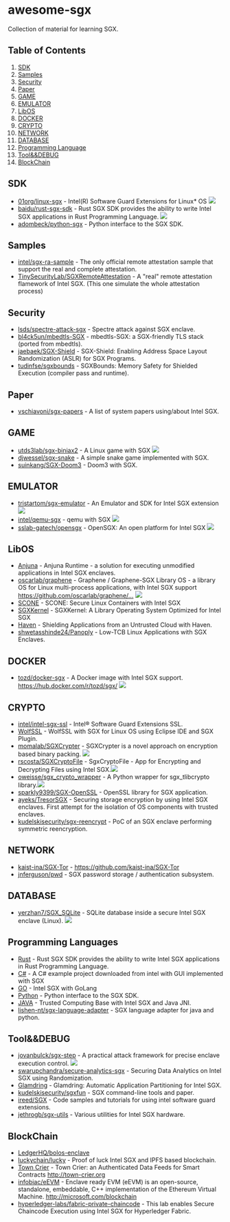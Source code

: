 # awesome-sgx

Collection of material for learning SGX.

## Table of Contents
1. [SDK](#SDK)
1. [Samples](#Samples)
1. [Security](#Security)
1. [Paper](#Paper)
1. [GAME](#GAME)
1. [EMULATOR](#emulator)
1. [LibOS](#LibOS)
1. [DOCKER](#DOCKER)
1. [CRYPTO](#CRYPTO)
1. [NETWORK](#NETWORK)
1. [DATABASE](#DATABASE)
1. [Programming Language](#ProgrammingLanguage)
1. [Tool&&DEBUG](#Tool&&DEBUG)
1. [BlockChain](#BlockChain)

## SDK

* [01org/linux-sgx](https://github.com/01org/linux-sgx) - Intel(R) Software Guard Extensions for Linux* OS [<img src="https://api.travis-ci.org/01org/linux-sgx.svg?branch=master">](https://travis-ci.org/01org/linux-sgx)
* [baidu/rust-sgx-sdk](https://github.com/baidu/rust-sgx-sdk) - Rust SGX SDK provides the ability to write Intel SGX applications in Rust Programming Language. [<img src="https://api.travis-ci.org/baidu/rust-sgx-sdk.svg?branch=master">](https://travis-ci.org/baidu/rust-sgx-sdk)
* [adombeck/python-sgx](https://github.com/adombeck/python-sgx) - Python interface to the SGX SDK.

## Samples
* [intel/sgx-ra-sample](https://github.com/intel/sgx-ra-sample) - The only official remote attestation sample that support the real and complete attestation.
* [TinySecurityLab/SGXRemoteAttestation](https://github.com/TinySecurityLab/SGXRemoteAttestation/blob/master/sgxinstall) - A "real" remote attestation flamework of Intel SGX. (This one simulate the whole attestation process)

## Security

* [lsds/spectre-attack-sgx](https://github.com/lsds/spectre-attack-sgx) - Spectre attack against SGX enclave.
* [bl4ck5un/mbedtls-SGX](https://github.com/bl4ck5un/mbedtls-SGX) - mbedtls-SGX: a SGX-friendly TLS stack (ported from mbedtls).
* [jaebaek/SGX-Shield](https://github.com/jaebaek/SGX-Shield) - SGX-Shield: Enabling Address Space Layout Randomization (ASLR) for SGX Programs.
* [tudinfse/sgxbounds](https://github.com/tudinfse/sgxbounds) - SGXBounds: Memory Safety for Shielded Execution (compiler pass and runtime).

## Paper

* [vschiavoni/sgx-papers](https://github.com/vschiavoni/sgx-papers) - A list of system papers using/about Intel SGX.

## GAME

* [utds3lab/sgx-biniax2](https://github.com/utds3lab/sgx-biniax2) - A Linux game with SGX [<img src="https://api.travis-ci.org/utds3lab/sgx-biniax2.svg?branch=master">](https://travis-ci.org/utds3lab/sgx-biniax2)
* [djwessel/sgx-snake](https://github.com/djwessel/sgx-snake) - A simple snake game implemented with SGX.
* [suinkang/SGX-Doom3](https://github.com/suinkang/SGX-Doom3) - Doom3 with SGX.

## EMULATOR

* [tristartom/sgx-emulator](https://github.com/tristartom/sgx-emulator) - An Emulator and SDK for Intel SGX extension [<img src="https://api.travis-ci.org/tristartom/sgx-emulator.svg?branch=master">](https://travis-ci.org/tristartom/sgx-emulator)
* [intel/qemu-sgx](https://github.com/intel/qemu-sgx) - qemu with SGX [<img src="https://api.travis-ci.org/intel/qemu-sgx.svg?branch=master">](https://travis-ci.org/intel/qemu-sgx)
* [sslab-gatech/opensgx](https://github.com/sslab-gatech/opensgx) - OpenSGX: An open platform for Intel SGX [<img src="https://api.travis-ci.org/sslab-gatech/opensgx.svg?branch=master">](https://travis-ci.org/sslab-gatech/opensgx)

## LibOS

* [Anjuna](https://www.anjuna.io) - Anjuna Runtime - a solution for executing unmodified applications in Intel SGX enclaves.
* [oscarlab/graphene](https://github.com/oscarlab/graphene) - Graphene / Graphene-SGX Library OS - a library OS for Linux multi-process applications, with Intel SGX support https://github.com/oscarlab/graphene/… [<img src="https://api.travis-ci.org/oscarlab/graphene.svg?branch=master">](https://travis-ci.org/oscarlab/graphene)
* [SCONE](https://www.usenix.org/system/files/conference/osdi16/osdi16-arnautov.pdf) - SCONE: Secure Linux Containers with Intel SGX
* [SGXKernel](http://delivery.acm.org/10.1145/3080000/3075572/p35-Tian.pdf?ip=113.240.234.248&id=3075572&acc=ACTIVE%20SERVICE&key=BF85BBA5741FDC6E%2E1C775F1AC6329F5A%2E4D4702B0C3E38B35%2E4D4702B0C3E38B35&CFID=1000423527&CFTOKEN=74748264&__acm__=1509418666_8d60f199060353b9d2e3a828901a729e) - SGXKernel: A Library Operating System Optimized for Intel SGX
* [Haven](https://www.usenix.org/system/files/conference/osdi14/osdi14-paper-baumann.pdf) - Shielding Applications from an Untrusted Cloud with Haven.
* [shwetasshinde24/Panoply](https://github.com/shwetasshinde24/Panoply) - Low-TCB Linux Applications with SGX Enclaves.

## DOCKER

* [tozd/docker-sgx](https://github.com/tozd/docker-sgx) - A Docker image with Intel SGX support. https://hub.docker.com/r/tozd/sgx/ [<img src="https://api.travis-ci.org/tozd/docker-sgx.svg?branch=master">](https://travis-ci.org/tozd/docker-sgx)

## CRYPTO

* [intel/intel-sgx-ssl](https://github.com/intel/intel-sgx-ssl) - Intel® Software Guard Extensions SSL.
* [WolfSSL](https://github.com/NickolasLapp/linux_sgx) - WolfSSL with SGX for Linux OS using Eclipse IDE and SGX Plugin.
* [momalab/SGXCrypter](https://github.com/momalab/SGXCrypter) - SGXCrypter is a novel approach on encryption based binary packing. [<img src="https://api.travis-ci.org/momalab/SGXCrypter.svg?branch=master">](https://travis-ci.org/momalab/SGXCrypter)
* [rscosta/SGXCryptoFile](https://github.com/rscosta/SGXCryptoFile) - SgxCryptoFile - App for Encrypting and Decrypting Files using Intel SGX.[<img src="https://api.travis-ci.org/rscosta/SGXCryptoFile.svg?branch=master">](https://travis-ci.org/rscosta/SGXCryptoFile)
* [oweisse/sgx_crypto_wrapper](https://github.com/oweisse/sgx_crypto_wrapper) - A Python wrapper for sgx_tlibcrypto library.[<img src="https://api.travis-ci.org/oweisse/sgx_crypto_wrapper.svg?branch=master">](https://travis-ci.org/oweisse/sgx_crypto_wrapper)
* [sparkly9399/SGX-OpenSSL](https://github.com/sparkly9399/SGX-OpenSSL) - OpenSSL library for SGX application.
* [ayeks/TresorSGX](https://github.com/ayeks/TresorSGX) - Securing storage encryption by using Intel SGX enclaves. First attempt for the isolation of OS components with trusted enclaves.
* [kudelskisecurity/sgx-reencrypt](https://github.com/kudelskisecurity/sgx-reencrypt) - PoC of an SGX enclave performing symmetric reencryption.

## NETWORK

* [kaist-ina/SGX-Tor](https://github.com/kaist-ina/SGX-Tor) - https://github.com/kaist-ina/SGX-Tor
* [jnferguson/pwd](https://github.com/jnferguson/pwd) - SGX password storage / authentication subsystem.

## DATABASE

* [yerzhan7/SGX_SQLite](https://github.com/yerzhan7/SGX_SQLite) - SQLite database inside a secure Intel SGX enclave (Linux). [<img src="https://api.travis-ci.org/yerzhan7/SGX_SQLite.svg?branch=master">](https://travis-ci.org/yerzhan7/SGX_SQLite)


## Programming Languages

* [Rust](https://github.com/baidu/rust-sgx-sdk) - Rust SGX SDK provides the ability to write Intel SGX applications in Rust Programming Language.
* [C#](https://github.com/Liaojinghui/A_C-Sharp_Project_With_SGX) - A C# example project downloaded from intel with GUI implemented with SGX
* [GO](https://github.com/rupc/go-with-intel-sgx) - Intel SGX with GoLang
* [Python](https://github.com/adombeck/python-sgx) - Python interface to the SGX SDK.
* [JAVA](https://github.com/sm67nono/Intel_SGX_Proj) - Trusted Computing Base with Intel SGX and Java JNI.
* [lishen-nt/sgx-language-adapter](https://github.com/lishen-nt/sgx-language-adapter) - SGX language adapter for java and python.

## Tool&&DEBUG

* [jovanbulck/sgx-step](https://github.com/jovanbulck/sgx-step) - A practical attack framework for precise enclave execution control. [<img src="https://api.travis-ci.org/jovanbulck/sgx-step.svg?branch=master">](https://travis-ci.org/jovanbulck/sgx-step)
* [swarupchandra/secure-analytics-sgx](https://github.com/swarupchandra/secure-analytics-sgx) - Securing Data Analytics on Intel SGX using Randomization.
* [Glamdring](https://www.usenix.org/system/files/conference/atc17/atc17-lind.pdf) - Glamdring: Automatic Application Partitioning for Intel SGX.
* [kudelskisecurity/sgxfun](https://github.com/kudelskisecurity/sgxfun) - SGX command-line tools and paper.
* [ireed/SGX](https://github.com/ireed/SGX) - Code samples and tutorials for using intel software guard extensions.
* [jethrogb/sgx-utils](https://github.com/jethrogb/sgx-utils) - Various utilities for Intel SGX hardware.

## BlockChain

* [LedgerHQ/bolos-enclave](https://github.com/LedgerHQ/bolos-enclave)
* [luckychain/lucky](https://github.com/luckychain/lucky) - Proof of luck Intel SGX and IPFS based blockchain.
* [Town Crier](https://github.com/bl4ck5un/Town-Crier) - Town Crier: an Authenticated Data Feeds for Smart Contracts http://town-crier.org
* [infobiac/eEVM](https://github.com/infobiac/eEVM) - Enclave ready EVM (eEVM) is an open-source, standalone, embeddable, C++ implementation of the Ethereum Virtual Machine. http://microsoft.com/blockchain 
* [hyperledger-labs/fabric-private-chaincode](https://github.com/hyperledger-labs/fabric-private-chaincode) - This lab enables Secure Chaincode Execution using Intel SGX for Hyperledger Fabric.
